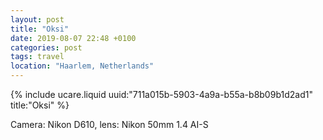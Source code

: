```yaml
---
layout: post
title: "Oksi"
date: 2019-08-07 22:48 +0100
categories: post
tags: travel
location: "Haarlem, Netherlands"
---
```


{% include ucare.liquid uuid:"711a015b-5903-4a9a-b55a-b8b09b1d2ad1" title:"Oksi" %}

Camera: Nikon D610, lens: Nikon 50mm 1.4 AI-S
